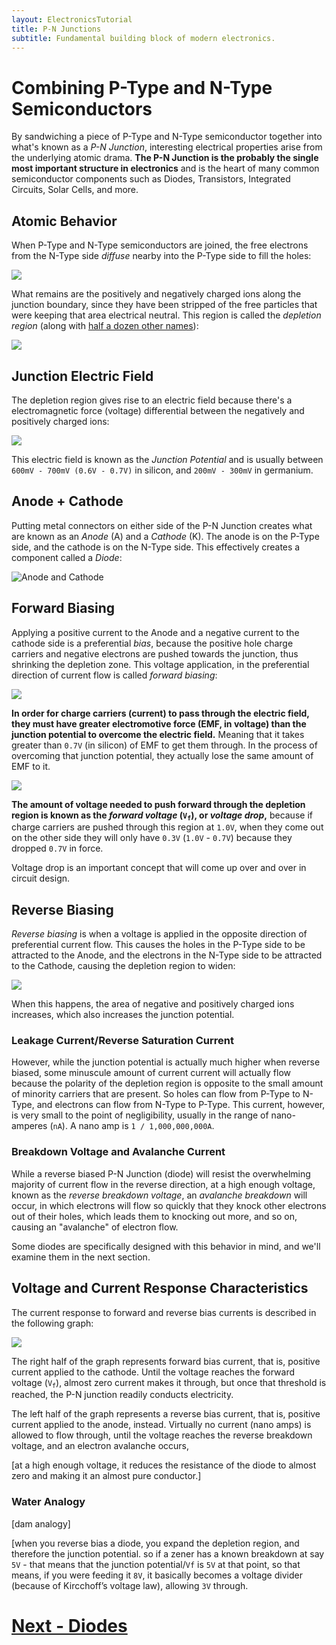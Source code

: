 ```yaml
---
layout: ElectronicsTutorial
title: P-N Junctions
subtitle: Fundamental building block of modern electronics.
---
```


# Combining P-Type and N-Type Semiconductors

By sandwiching a piece of P-Type and N-Type semiconductor together into what's known as a _P-N Junction_, interesting electrical properties arise from the underlying atomic drama. **The P-N Junction is the probably the single most important structure in electronics** and is the heart of many common semiconductor components such as Diodes, Transistors, Integrated Circuits, Solar Cells, and more. 

## Atomic Behavior

When P-Type and N-Type semiconductors are joined, the free electrons from the N-Type side _diffuse_ nearby into the P-Type side to fill the holes:

![](../Support_Files/P-N_Junction_Electron_Diffusion.svg)

What remains are the positively and negatively charged ions along the junction boundary, since they have been stripped of the free particles that were keeping that area electrical neutral. This region is called the _depletion region_ (along with [half a dozen other names](https://en.wikipedia.org/wiki/Depletion_region)):

![](../Support_Files/P-N_Junction_Depletion_Region.svg)

## Junction Electric Field

The depletion region gives rise to an electric field because there's a electromagnetic force (voltage) differential between the negatively and positively charged ions:

![](../Support_Files/P-N_Junction_Electric_Field.svg)

This electric field is known as the _Junction Potential_ and is usually between `600mV - 700mV (0.6V - 0.7V)` in silicon, and `200mV - 300mV` in germanium.

## Anode + Cathode

Putting metal connectors on either side of the P-N Junction creates what are known as an _Anode_ (A) and a _Cathode_ (K). The anode is on the P-Type side, and the cathode is on the N-Type side. This effectively creates a component called a _Diode_:

![Anode and Cathode](../Support_Files/Diode.svg)

## Forward Biasing

Applying a positive current to the Anode and a negative current to the cathode side is a preferential _bias_, because the positive hole charge carriers and negative electrons are pushed towards the junction, thus shrinking the depletion zone. This voltage application, in the preferential direction of current flow is called _forward biasing_:

![](../Support_Files/Diode_Forward_Bias.svg)

**In order for charge carriers (current) to pass through the electric field, they must have greater electromotive force (EMF, in voltage) than the junction potential to overcome the electric field.** Meaning that it takes greater than `0.7V` (in silicon) of EMF to get them through. In the process of overcoming that junction potential, they actually lose the same amount of EMF to it. 

![](../Support_Files/Diode_Forward_Bias_Over_Vf.svg)

**The amount of voltage needed to push forward through the depletion region is known as the _forward voltage_ (`V`<sub>`f`</sub>), or _voltage drop_,** because if charge carriers are pushed through this region at `1.0V`, when they come out on the other side they will only have `0.3V` (`1.0V` - `0.7V`) because they dropped `0.7V` in force.

Voltage drop is an important concept that will come up over and over in circuit design.

## Reverse Biasing

_Reverse biasing_ is when a voltage is applied in the opposite direction of preferential current flow. This causes the holes in the P-Type side to be attracted to the Anode, and the electrons in the N-Type side to be attracted to the Cathode, causing the depletion region to widen:

![](../Support_Files/Diode_Reverse_Bias.svg)

When this happens, the area of negative and positively charged ions increases, which also increases the junction potential.

### Leakage Current/Reverse Saturation Current

However, while the junction potential is actually much higher when reverse biased, some minuscule amount of current current will actually flow because the polarity of the depletion region is opposite to the small amount of minority carriers that are present. So holes can flow from P-Type to N-Type, and electrons can flow from N-Type to P-Type. This current, however, is very small to the point of negligibility, usually in the range of nano-amperes (`nA`). A nano amp is `1 / 1,000,000,000A`.

### Breakdown Voltage and Avalanche Current

While a reverse biased P-N Junction (diode) will resist the overwhelming majority of current flow in the reverse direction, at a high enough voltage, known as the _reverse breakdown voltage_, an _avalanche breakdown_ will occur, in which electrons will flow so quickly that they knock other electrons out of their holes, which leads them to knocking out more, and so on, causing an "avalanche" of electron flow.

Some diodes are specifically designed with this behavior in mind, and we'll examine them in the next section.

## Voltage and Current Response Characteristics

The current response to forward and reverse bias currents is described in the following graph:

![](../Support_Files/Diode_Behavior.svg)

The right half of the graph represents forward bias current, that is, positive current applied to the cathode. Until the voltage reaches the forward voltage (`V`<sub>`f`</sub>), almost zero current makes it through, but once that threshold is reached, the P-N junction readily conducts electricity.

The left half of the graph represents a reverse bias current, that is, positive current applied to the anode, instead. Virtually no current (nano amps) is allowed to flow through, until the voltage reaches the reverse breakdown voltage, and an electron avalanche occurs, 

[at a high enough voltage, it reduces the resistance of the diode to almost zero and making it an almost pure conductor.]

### Water Analogy

[dam analogy]

[when you reverse bias a diode, you expand the depletion region, and therefore the junction potential. so if a zener has a known breakdown at say `5V` - that means that the junction potential/`Vf` is `5V` at that point, so that means, if you were feeding it `8V`, it basically becomes a voltage divider (because of Kircchoff’s voltage law), allowing `3V` through.

# [Next - Diodes](../Diodes)
